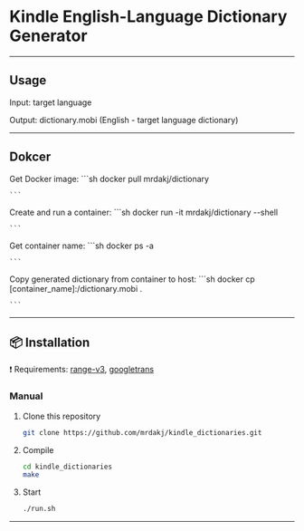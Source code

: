# Kindle English-Language Dictionary Generator

***
## Usage

Input: target language

Output: dictionary.mobi (English - target language dictionary)

***
## Dokcer 

Get Docker image:
    ```sh
	docker pull mrdakj/dictionary 

	```
Create and run a container:
    ```sh
	docker run -it mrdakj/dictionary --shell

    ```
Get container name:
    ```sh
	docker ps -a

    ```
Copy generated dictionary from container to host:
    ```sh
	docker cp [container_name]:/dictionary.mobi .

    ```
***
## :package: Installation
:exclamation: Requirements: [range-v3](https://github.com/ericniebler/range-v3), [googletrans](https://pypi.org/project/googletrans/)

### Manual

1. Clone this repository

    ```sh
    git clone https://github.com/mrdakj/kindle_dictionaries.git

    ```
2. Compile

    ```sh
	cd kindle_dictionaries
	make

    ```

3. Start

    ```sh
	./run.sh

    ```
***

